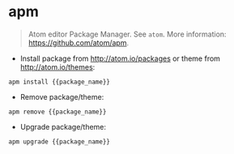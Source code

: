 # apm

> Atom editor Package Manager.
> See `atom`.
> More information: <https://github.com/atom/apm>.

- Install package from http://atom.io/packages or theme from http://atom.io/themes:

`apm install {{package_name}}`

- Remove package/theme:

`apm remove {{package_name}}`

- Upgrade package/theme:

`apm upgrade {{package_name}}`
